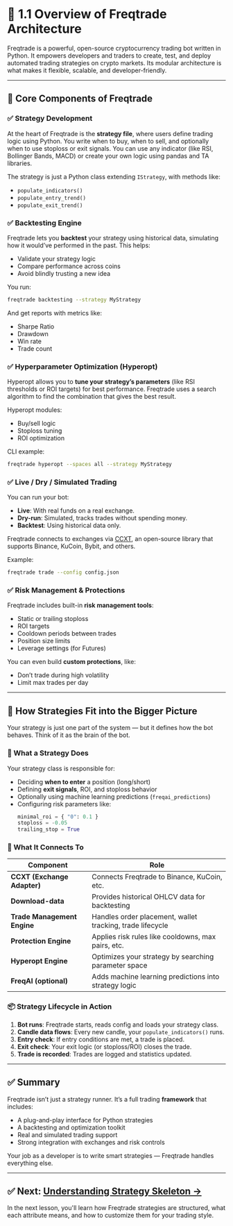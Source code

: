 # 🔧 1.1 Overview of Freqtrade Architecture

Freqtrade is a powerful, open-source cryptocurrency trading bot written in Python. It empowers developers and traders to create, test, and deploy automated trading strategies on crypto markets. Its modular architecture is what makes it flexible, scalable, and developer-friendly.

---

## 📐 Core Components of Freqtrade

### ✅ Strategy Development
At the heart of Freqtrade is the **strategy file**, where users define trading logic using Python. You write when to buy, when to sell, and optionally when to use stoploss or exit signals. You can use any indicator (like RSI, Bollinger Bands, MACD) or create your own logic using pandas and TA libraries.

The strategy is just a Python class extending `IStrategy`, with methods like:
- `populate_indicators()`
- `populate_entry_trend()`
- `populate_exit_trend()`

### ✅ Backtesting Engine
Freqtrade lets you **backtest** your strategy using historical data, simulating how it would’ve performed in the past. This helps:
- Validate your strategy logic
- Compare performance across coins
- Avoid blindly trusting a new idea

You run:
```bash
freqtrade backtesting --strategy MyStrategy
```

And get reports with metrics like:
- Sharpe Ratio
- Drawdown
- Win rate
- Trade count

### ✅ Hyperparameter Optimization (Hyperopt)
Hyperopt allows you to **tune your strategy’s parameters** (like RSI thresholds or ROI targets) for best performance. Freqtrade uses a search algorithm to find the combination that gives the best result.

Hyperopt modules:
- Buy/sell logic
- Stoploss tuning
- ROI optimization

CLI example:
```bash
freqtrade hyperopt --spaces all --strategy MyStrategy
```

### ✅ Live / Dry / Simulated Trading
You can run your bot:
- **Live**: With real funds on a real exchange.
- **Dry-run**: Simulated, tracks trades without spending money.
- **Backtest**: Using historical data only.

Freqtrade connects to exchanges via [CCXT](https://github.com/ccxt/ccxt), an open-source library that supports Binance, KuCoin, Bybit, and others.

Example:
```bash
freqtrade trade --config config.json
```

### ✅ Risk Management & Protections
Freqtrade includes built-in **risk management tools**:
- Static or trailing stoploss
- ROI targets
- Cooldown periods between trades
- Position size limits
- Leverage settings (for Futures)

You can even build **custom protections**, like:
- Don’t trade during high volatility
- Limit max trades per day

---

## 🔗 How Strategies Fit into the Bigger Picture

Your strategy is just one part of the system — but it defines how the bot behaves. Think of it as the brain of the bot.

### 🧠 What a Strategy Does
Your strategy class is responsible for:
- Deciding **when to enter** a position (long/short)
- Defining **exit signals**, ROI, and stoploss behavior
- Optionally using machine learning predictions (`freqai_predictions`)
- Configuring risk parameters like:
  ```python
  minimal_roi = { "0": 0.1 }
  stoploss = -0.05
  trailing_stop = True
  ```

### 🔁 What It Connects To

| Component | Role |
|----------|------|
| **CCXT (Exchange Adapter)** | Connects Freqtrade to Binance, KuCoin, etc. |
| **Download-data** | Provides historical OHLCV data for backtesting |
| **Trade Management Engine** | Handles order placement, wallet tracking, trade lifecycle |
| **Protection Engine** | Applies risk rules like cooldowns, max pairs, etc. |
| **Hyperopt Engine** | Optimizes your strategy by searching parameter space |
| **FreqAI (optional)** | Adds machine learning predictions into strategy logic |

### 📦 Strategy Lifecycle in Action

1. **Bot runs**: Freqtrade starts, reads config and loads your strategy class.
2. **Candle data flows**: Every new candle, your `populate_indicators()` runs.
3. **Entry check**: If entry conditions are met, a trade is placed.
4. **Exit check**: Your exit logic (or stoploss/ROI) closes the trade.
5. **Trade is recorded**: Trades are logged and statistics updated.

---

## ✅ Summary

Freqtrade isn’t just a strategy runner. It’s a full trading **framework** that includes:
- A plug-and-play interface for Python strategies
- A backtesting and optimization toolkit
- Real and simulated trading support
- Strong integration with exchanges and risk controls

Your job as a developer is to write smart strategies — Freqtrade handles everything else.

---

## ✅ Next: [Understanding Strategy Skeleton →](./1.2_strategy_skeleton.md)

In the next lesson, you'll learn how Freqtrade strategies are structured, what each attribute means, and how to customize them for your trading style.

